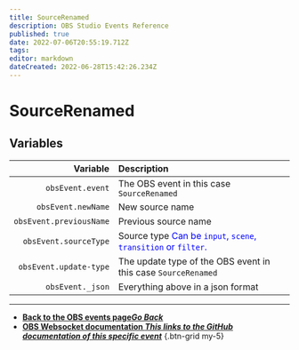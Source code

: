 ```yaml
---
title: SourceRenamed
description: OBS Studio Events Reference
published: true
date: 2022-07-06T20:55:19.712Z
tags:
editor: markdown
dateCreated: 2022-06-28T15:42:26.234Z
---
```


# SourceRenamed

## Variables

| Variable | Description |
|---------:|:------------|
| `obsEvent.event` | The OBS event in this case `SourceRenamed`
| `obsEvent.newName` | New source name
| `obsEvent.previousName` | Previous source name
| `obsEvent.sourceType` | Source type <span style="color:blue">Can be `input`, `scene`, `transition` or `filter`.</span>
| `obsEvent.update-type` | The update type of the OBS event in this case `SourceRenamed`
| `obsEvent._json` | Everything above in a json format

---

- [<i class="mdi mdi-chevron-left"></i>**Back to the OBS events page*Go Back***](/en/Broadcasters/OBS/Events)
- [<i class="mdi mdi-github"></i> **OBS Websocket documentation *This links to the GitHub documentation of this specific event***](https://github.com/obsproject/obs-websocket/blob/4.x-current/docs/generated/protocol.md#sourcerenamed)
{.btn-grid my-5}
